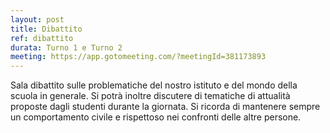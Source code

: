 ```yaml
---
layout: post
title: Dibattito
ref: dibattito
durata: Turno 1 e Turno 2
meeting: https://app.gotomeeting.com/?meetingId=381173893
---
```


Sala dibattito sulle problematiche del nostro istituto e del mondo della scuola in generale. Si potrà inoltre discutere di tematiche di attualità proposte dagli studenti durante la giornata. Si ricorda di mantenere sempre un comportamento civile e rispettoso nei confronti delle altre persone.